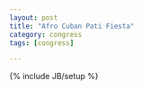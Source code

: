 ```yaml
---
layout: post
title: "Afro Cuban Pati Fiesta"
category: congress 
tags: [congress]

---
```

{% include JB/setup %}
